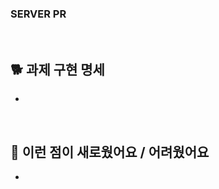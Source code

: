 ### SERVER PR

<br />

<!-- 어떤 과제를 구현했는지 적어주세요! -->

## 🐕 과제 구현 명세

-

<br />

<!-- 과제를 진행하며 새로웠던 것 또는 어려웠던 것, 아니면 둘 다 적어주셔도 좋아요 -->

## 🐥 이런 점이 새로웠어요 / 어려웠어요

- 
